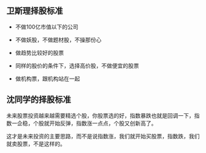 

## 卫斯理择股标准

* 不做100亿市值以下的公司

* 不做妖股，不做题材股，不操那份心

* 做趋势比较好的股票

* 同样的股价的条件下，选择高价股，不做便宜的股票

* 做机构票，跟机构站在一起



## 沈同学的择股标准

未来股票投资越来越需要精选个股，你股票选的好，指数暴跌也就是回调一下，指数一企稳，个股就开始反弹，指数涨一点点，个股又创新高了。

这才是未来投资的主要思路，而不是说指数涨，我们就开始买股票，指数跌，我们就卖股票，不是这样的。